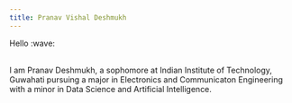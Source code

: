 ```yaml
---
title: Pranav Vishal Deshmukh
---
```

<p> Hello :wave: 

<br>I am Pranav Deshmukh, a sophomore at Indian Institute of Technology, Guwahati pursuing a major in Electronics and Communicaton Engineering with a minor in Data Science and Artificial Intelligence.</p>
